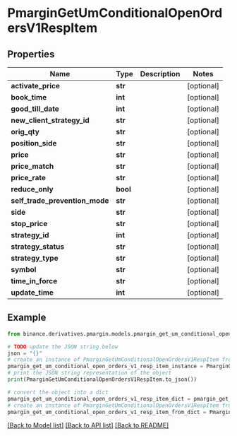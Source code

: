 # PmarginGetUmConditionalOpenOrdersV1RespItem


## Properties

Name | Type | Description | Notes
------------ | ------------- | ------------- | -------------
**activate_price** | **str** |  | [optional] 
**book_time** | **int** |  | [optional] 
**good_till_date** | **int** |  | [optional] 
**new_client_strategy_id** | **str** |  | [optional] 
**orig_qty** | **str** |  | [optional] 
**position_side** | **str** |  | [optional] 
**price** | **str** |  | [optional] 
**price_match** | **str** |  | [optional] 
**price_rate** | **str** |  | [optional] 
**reduce_only** | **bool** |  | [optional] 
**self_trade_prevention_mode** | **str** |  | [optional] 
**side** | **str** |  | [optional] 
**stop_price** | **str** |  | [optional] 
**strategy_id** | **int** |  | [optional] 
**strategy_status** | **str** |  | [optional] 
**strategy_type** | **str** |  | [optional] 
**symbol** | **str** |  | [optional] 
**time_in_force** | **str** |  | [optional] 
**update_time** | **int** |  | [optional] 

## Example

```python
from binance.derivatives.pmargin.models.pmargin_get_um_conditional_open_orders_v1_resp_item import PmarginGetUmConditionalOpenOrdersV1RespItem

# TODO update the JSON string below
json = "{}"
# create an instance of PmarginGetUmConditionalOpenOrdersV1RespItem from a JSON string
pmargin_get_um_conditional_open_orders_v1_resp_item_instance = PmarginGetUmConditionalOpenOrdersV1RespItem.from_json(json)
# print the JSON string representation of the object
print(PmarginGetUmConditionalOpenOrdersV1RespItem.to_json())

# convert the object into a dict
pmargin_get_um_conditional_open_orders_v1_resp_item_dict = pmargin_get_um_conditional_open_orders_v1_resp_item_instance.to_dict()
# create an instance of PmarginGetUmConditionalOpenOrdersV1RespItem from a dict
pmargin_get_um_conditional_open_orders_v1_resp_item_from_dict = PmarginGetUmConditionalOpenOrdersV1RespItem.from_dict(pmargin_get_um_conditional_open_orders_v1_resp_item_dict)
```
[[Back to Model list]](../README.md#documentation-for-models) [[Back to API list]](../README.md#documentation-for-api-endpoints) [[Back to README]](../README.md)



